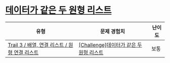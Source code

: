 # [데이터가 같은 두 원형 리스트](https://https://en.codetree.ai/trails/complete/curated-cards/challenge-two-circular-linked-lists)

|유형|문제 경험치|난이도|
|---|---|---|
|[Trail 3 / 배열, 연결 리스트 / 원형 연결 리스트](https://https://en.codetree.ai/trail-info/novice-high/)|[[Challenge]데이터가 같은 두 원형 리스트](https://https://en.codetree.ai/trails/complete/curated-cards/challenge-two-circular-linked-lists/)|보통|

